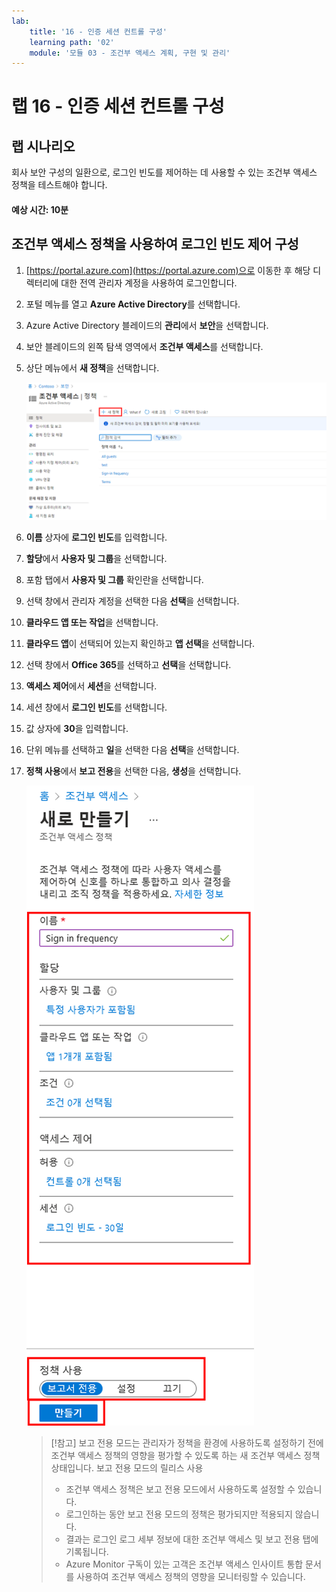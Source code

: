 ```yaml
---
lab:
    title: '16 - 인증 세션 컨트롤 구성'
    learning path: '02'
    module: '모듈 03 - 조건부 액세스 계획, 구현 및 관리'
---
```


# 랩 16 - 인증 세션 컨트롤 구성

## 랩 시나리오

회사 보안 구성의 일환으로, 로그인 빈도를 제어하는 데 사용할 수 있는 조건부 액세스 정책을 테스트해야 합니다.

#### 예상 시간: 10분

## 조건부 액세스 정책을 사용하여 로그인 빈도 제어 구성

1. [https://portal.azure.com](https://portal.azure.com)으로 이동한 후 해당 디렉터리에 대한 전역 관리자 계정을 사용하여 로그인합니다.

1. 포털 메뉴를 열고 **Azure Active Directory**를 선택합니다.

1. Azure Active Directory 블레이드의 **관리**에서 **보안**을 선택합니다.

1. 보안 블레이드의 왼쪽 탐색 영역에서 **조건부 액세스**를 선택합니다.

1. 상단 메뉴에서 **새 정책**을 선택합니다.

    ![새 정책이 강조 표시된 조건부 액세스 블레이드를 표시하는 화면 이미지](./media/lp2-mod1-conditional-access-new-policy.png)

1. **이름** 상자에 **로그인 빈도**를 입력합니다.

1. **할당**에서 **사용자 및 그룹**을 선택합니다.

1. 포함 탭에서 **사용자 및 그룹** 확인란을 선택합니다.

1. 선택 창에서 관리자 계정을 선택한 다음 **선택**을 선택합니다.

1. **클라우드 앱 또는 작업**을 선택합니다.

1. **클라우드 앱**이 선택되어 있는지 확인하고 **앱 선택**을 선택합니다.

1. 선택 창에서 **Office 365**를 선택하고 **선택**을 선택합니다.

1. **액세스 제어**에서 **세션**을 선택합니다.

1. 세션 창에서 **로그인 빈도**를 선택합니다.

1. 값 상자에 **30**을 입력합니다.

1. 단위 메뉴를 선택하고 **일**을 선택한 다음 **선택**을 선택합니다.

1. **정책 사용**에서 **보고 전용**을 선택한 다음, **생성**을 선택합니다.

    ![정책 설정이 강조 표시된 새 조건부 액세스 정책을 표시하는 화면 이미지](./media/lp2-mod3-create-session-conditional-access-policy.png)

    >[!참고]
    >보고 전용 모드는 관리자가 정책을 환경에 사용하도록 설정하기 전에 조건부 액세스 정책의 영향을 평가할 수 있도록 하는 새 조건부 액세스 정책 상태입니다. 보고 전용 모드의 릴리스 사용
    >
    >- 조건부 액세스 정책은 보고 전용 모드에서 사용하도록 설정할 수 있습니다.
    >- 로그인하는 동안 보고 전용 모드의 정책은 평가되지만 적용되지 않습니다.
    >- 결과는 로그인 로그 세부 정보에 대한 조건부 액세스 및 보고 전용 탭에 기록됩니다.
    >- Azure Monitor 구독이 있는 고객은 조건부 액세스 인사이트 통합 문서를 사용하여 조건부 액세스 정책의 영향을 모니터링할 수 있습니다.
